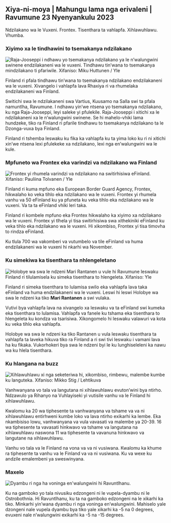 ## Xiya-ni-moya \| Mahungu lama nga erivaleni \| Ravumune 23 Nyenyankulu 2023

Ndzilakano wa le Vuxeni. Frontex. Tisenthara ta vahlapfa. Xihlawuhlawu. Vhumba.

### Xiyimo xa le tindhawini to tsemakanya ndzilakano

![Raja-Jooseppi i ndhawu yo tsemakanya ndzilakano ya le n’walungwini swinene endzilakaneni wa le vuxeni. Tindhawu tin’wana to tsemakanya mindzilakano ti pfariwile. Xifaniso: Miku Huttunen / Yle](https://ku.q_auto:eco/f_auto/fl_lossy/v1700751077/39-1205645655f665a86285)

Finland ri pfala tindhawu tin’wana to tsemakanya ndzilakano endzilakaneni wa le vuxeni. Xivangelo i vahlapfa lava Rhaxiya ri va rhumelaka endzilakaneni wa Finland.

Switichi swa le ndzilakaneni swa Vartius, Kuusamo na Salla swi ta pfala namuntlha, Ravumune. I ndhawu yin’we ntsena yo tsemakanya ndzilakano, ku nga Raja-Jooseppi, leyi saleke yi pfulekile. Raja-Jooseppi i xitichi xa le ndzilakaneni xa le n’walungwini swinene. Se hi mahelo-vhiki lama hundzeke, tiko ra Finland ri pfarile tindhawu to tsemakanya ndzilakano ta le Dzonga-vuxa bya Finland.

Finland ri tshemba leswaku ku fika ka vahlapfa ku ta yima loko ku ri ni xitichi xin’we ntsena lexi pfulekeke xa ndzilakano, lexi nga en’walungwini wa le kule.

### Mpfuneto wa Frontex eka varindzi va ndzilakano wa Finland

![Frontex yi rhumela varindzi va ndzilakano na switirhisiwa eFinland. Xifaniso: Pauliina Tolvanen / Yle](https://ku.q_auto:eco/f_auto/fl_lossy/v1663055873/39-100697563203716d9ecd)

Finland ri kuma mpfuno eka European Border Guard Agency, Frontex, hikwalaho ko veka tihlo eka ndzilakano wa le vuxeni. Frontex yi rhumela vanhu va 50 eFinland ku ya pfuneta ku veka tihlo eka ndzilakano wa le vuxeni. Va ta ta eFinland vhiki leri taka.

Finland ri kombele mpfuno eka Frontex hikwalaho ka xiyimo xa ndzilakano wa le vuxeni. Frontex yi tlhela yi tisa switirhisiwa swa xithekiniki eFinland ku veka tihlo eka ndzilakano wa le vuxeni. Hi xikombiso, Frontex yi tisa timovha to rindza eFinland.

Ku tlula 700 wa vakomberi va vutumbelo va tile eFinland va huma endzilakaneni wa le vuxeni hi nkarhi wa November.

### Ku simekiwa ka tisenthara ta nhlengeletano

![Holobye wa swa le ndzeni Mari Rantanen u vule hi Ravumune leswaku Finland ri tilulamisela ku simeka tisenthara to hlengeleta. Xifaniso: Yle](https://swifaniso.cdn.yle.fi/xifaniso/kulayicha/c_crop,h_1080,w_1919,x_0,y_0/ar_1.77777777777777777,c_fill,g_faces,h_675,w_1200/dpr_1.0/q_auto:eco/f_auto/fl_kulahlekeriwa/v1700721586/39-1205201655eed1e81849)

Finland ri simeka tisenthara to lulamisa swilo eka vahlapfa lava taka eFinland va huma endzilakaneni wa le vuxeni. Leswi hi leswi Holobye wa swa le ndzeni ka tiko **Mari Rantanen** a swi vulaka.

Vutivi bya vahlapfa lava na xivangelo xa leswaku va ta eFinland swi kumeka eka tisenthara to lulamisa. Vahlapfa va fanele ku tshama eka tisenthara to hlengeleta ku kondza va tsarisiwa. Xikongomelo hi leswaku valawuri va kota ku veka tihlo eka vahlapfa.

Holobye wa swa le ndzeni ka tiko Rantanen u vula leswaku tisenthara ta vahlapfa ta laveka hikuva tiko ra Finland a ri swi tivi leswaku i vamani lava ha ku fikaka. Vukorhokeri bya swa le ndzeni byi le ku lunghiseleleni ka nawu wa ku hlela tisenthara.

### Ku hlangana na buzz

![Xihlawuhlawu xi nga seketeriwa hi, xikombiso, rimbewu, malembe kumbe ku languteka. Xifaniso: Mikko Stig / Lehtikuva](https://ku.q_auto:ikholoji/f_movha/fl_kulahlekeriwa/v1700718446/39-1205193655ee719688c7)

Vanhwanyana vo tala va langutana ni xihlawuhlawu evuton’wini bya ntirho. Ndzawulo ya Rihanyo na Vuhlayiseki yi vutisile vanhu va le Finland hi xihlawuhlawu.

Kwalomu ka 20 wa tiphesente ta vanhwanyana va tshame va va ni xihlawuhlawu entirhweni kumbe loko va lava ntirho exikarhi ka lembe. Eka nkambisiso lowu, vanhwanyana va vula vavasati va malembe ya 20-39. 16 wa tiphesente ta vavasati hinkwavo va tshame va langutana na xihlawuhlawu naswona 11 wa tiphesente ta vavanuna hinkwavo va langutane na xihlawuhlawu.

Vanhu vo tala va le Finland na vona va va ni vusiwana. Kwalomu ka khume ra tiphesente ta vanhu va le Finland va va ni vusiwana. Ku va wexe ku andzile emalembeni ya sweswinyana.

### Maxelo

![Dyambu ri nga ha voninga en'walungwini hi Ravuntlhanu.](https://images.cdn.yle.fi/image/upload/c_crop,h_1080,w_1919,x_0,y_0/ar_1.77777777777777777,c_fill,g_faces,h_675,w_1200/dpr_1.0/q_movha:eco/f_movha/fl_lossy/v1700752778/39-1205671655f6d69ed984)

Ku na gamboko yo tala nivusiku edzongeni ni le vupela-dyambu ni le Ostrobothnia. Hi Ravuntlhanu, ku ta na gamboko edzongeni na le xikarhi ka tiko. Minkarhi yin’wana dyambu ri nga voninga en’walungwini. Mahiselo yale dzongeni nale vupela dyambu bya tiko yale xikarhi ka -5 na 0 degrees, evuxeni nale n’walungwini exikarhi ka -5 na -15 degrees.